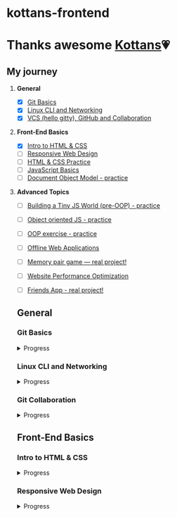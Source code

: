 # kottans-frontend

# Thanks awesome [Kottans](https://kottans.org/):heartpulse:

## My journey

 1. **General**
    - [x] [Git Basics](#git_intro)
    - [x] [Linux CLI and Networking](#linux_networking)
    - [x] [VCS (hello gitty), GitHub and Collaboration](#git_collaboration)
  
 2. **Front-End Basics**
  
    - [x] [Intro to HTML & CSS](#intro_html_css)
    - [ ] [Responsive Web Design](#responsive_web_design)
    - [ ] [HTML & CSS Practice](#)
    - [ ] [JavaScript Basics](#)
    - [ ] [Document Object Model - practice](#)
  
 3. **Advanced Topics**

    - [ ] [Building a Tiny JS World (pre-OOP) - practice](#)
    - [ ] [Object oriented JS - practice](#)
    - [ ] [OOP exercise - practice](#)
    - [ ] [Offline Web Applications](#)
    - [ ] [Memory pair game — real project!](#)
    - [ ] [Website Performance Optimization](#)
    - [ ] [Friends App - real project!](#)


    ## General

    ### <a name="git_intro">Git Basics</a> 
    
    <details><summary>Progress</summary>
 
    ### [Version Control with Git](https://www.udacity.com/course/version-control-with-git--ud123)
    ![Version Control with Git0](Git_Basics/version_control_with_gi1.png)
    ![Version Control with Git1](Git_Basics/version_control_with_gi2.png)
    ### [learngitbranching.js.org](https://learngitbranching.js.org/)
    ![learngitbranching.js.org0](Git_Basics/learnbranching1.png)
    ![learngitbranching.js.org1](Git_Basics/learnbranching2.png)
    
    It was my first  acquaintance with the Git so it was a bit hard for understanding but I did it. Also it's so exciting when you firstly don't understand smth but after hours of practice and efforts you overcame it. The course Version Control with Git has a lot of practice on your own computer, from basics up to some complicated things so it's better to start with this course, because learnbranching course gives you a consolidation of all you knowledge with interactive schemes or maps.
    So now I know how to create a new repository, how to create a new branch, how to switch between them, how to pull, push, merge, rebase and go on.It's awesome!
 
    </details>
 
    ### <a name="linux_networking">Linux CLI and Networking</a>
    
    <details><summary>Progress</summary>
    
    ![Linux_Survival](task_linux_cli/linux_gif.gif)
    
    **Linux Survival** - is definitely improved my skills in command line, I learned a lof of new commands such as ls, cs, mkdir, kill, ps, aux, df, lpr, mv, ca and go on.But for sure I need to practice more.
    
    **HTTP/HTTPs** - there was a lot of a new information for me but it was a really interesting article. I figured out about the https and ssl sertificates, verbs and status codes and I know that it will help me in the future when I will work with frameworks or some libraries. By some time I will reread this article to remember more.
 
    </details>
    
    ### <a name="git_collaboration">Git Collaboration</a>
    
    <details><summary>Progress</summary>
    
    ![Git_collaboration](task_git_collaboration/git_collaboration1.png)
    
    This Udacity is a really awesome platform for learning Git.However I learned how to push,pull(fetch and merge),make pull requests earlier but there is an essential information about working in team and how to collaborate with others developers.
 
    </details>
    
    ## Front-End Basics
    
    ### <a name="#intro_html_css">Intro to HTML & CSS</a>
    
    <details><summary>Progress</summary
 
    ![Udacity_html_css](task_html_css_intro/udacity_html_css.png)
    
    This for an easy-breeze course for me so I didn't learn something new, just refreshed my knowledge.I liked their videos in a forest the most. :evergreen_tree:
    
    ![Codecademy_html](task_html_css_intro/codecademy_html.png)
    
    The same as Udacity-html course, it didn't take me too much time to end it up.:mortar_board:
    
    ![Codecademy_css](task_html_css_intro/codecademy_css.png)
    
    This task gave me a lot of new skills in Grid, I have never used it before so it was a nice chance. However, I will use Flex more in my practice, because of its flexibility.
 
    </details>
    
    ### <a name="#responsive_web_design">Responsive Web Design</a>
    <details><summary>Progress</summary>
    
    ![Flexbox_Froggy](task_responsive_web_design/image_2022-07-26_22-28-47.png)
    
    ![Grid_Garden](task_responsive_web_design/image_2022-08-05_16-24-28.png)
    
    I have had some knowledge about Flex and Grid before playing these funny games but it also was a useful information.
    </details>
